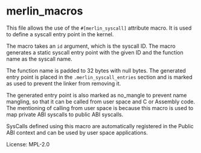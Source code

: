 # merlin_macros

This file allows the use of the `#[merlin_syscall]` attribute macro.
It is used to define a syscall entry point in the kernel.

The macro takes an `id` argument, which is the syscall ID.
The macro generates a static syscall entry point with the given ID and the
function name as the syscall name.

The function name is padded to 32 bytes with null bytes.
The generated entry point is placed in the `.merlin_syscall_entries` section
and is marked as used to prevent the linker from removing it.

The generated entry point is also marked as no_mangle to prevent name
mangling, so that it can be called from user space and C or Assembly code.
The mentioning of calling from user space is because this macro is used
to map private ABI syscalls to public ABI syscalls.

SysCalls defined using this macro are automatically registered in the Public ABI context
and can be used by user space applications.

License: MPL-2.0
